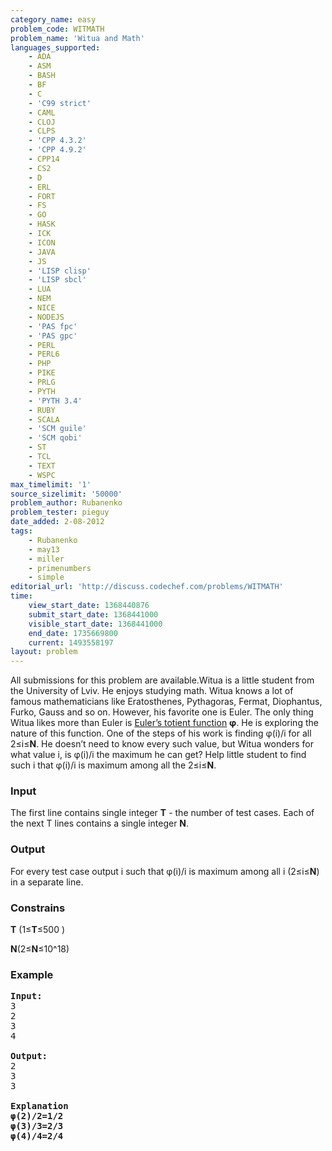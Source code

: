 ```yaml
---
category_name: easy
problem_code: WITMATH
problem_name: 'Witua and Math'
languages_supported:
    - ADA
    - ASM
    - BASH
    - BF
    - C
    - 'C99 strict'
    - CAML
    - CLOJ
    - CLPS
    - 'CPP 4.3.2'
    - 'CPP 4.9.2'
    - CPP14
    - CS2
    - D
    - ERL
    - FORT
    - FS
    - GO
    - HASK
    - ICK
    - ICON
    - JAVA
    - JS
    - 'LISP clisp'
    - 'LISP sbcl'
    - LUA
    - NEM
    - NICE
    - NODEJS
    - 'PAS fpc'
    - 'PAS gpc'
    - PERL
    - PERL6
    - PHP
    - PIKE
    - PRLG
    - PYTH
    - 'PYTH 3.4'
    - RUBY
    - SCALA
    - 'SCM guile'
    - 'SCM qobi'
    - ST
    - TCL
    - TEXT
    - WSPC
max_timelimit: '1'
source_sizelimit: '50000'
problem_author: Rubanenko
problem_tester: pieguy
date_added: 2-08-2012
tags:
    - Rubanenko
    - may13
    - miller
    - primenumbers
    - simple
editorial_url: 'http://discuss.codechef.com/problems/WITMATH'
time:
    view_start_date: 1368440876
    submit_start_date: 1368441000
    visible_start_date: 1368441000
    end_date: 1735669800
    current: 1493558197
layout: problem
---
```

All submissions for this problem are available.Witua is a little student from the University of Lviv. He enjoys studying math. Witua knows a lot of famous mathematicians like Eratosthenes, Pythagoras, Fermat, Diophantus, Furko, Gauss and so on. However, his favorite one is Euler. The only thing Witua likes more than Euler is [Euler’s totient function](http://en.wikipedia.org/wiki/Euler%27s_totient_function) **φ**. He is exploring the nature of this function. One of the steps of his work is finding φ(i)/i for all 2≤i≤**N**. He doesn’t need to know every such value, but Witua wonders for what value i, is φ(i)/i the maximum he can get? Help little student to find such i that φ(i)/i is maximum among all the 2≤i≤**N**.

### Input

The first line contains single integer **T** - the number of test cases. Each of the next T lines contains a single integer **N**.

### Output

 For every test case output i such that φ(i)/i is maximum among all i (2≤i≤**N**) in a separate line.

### Constrains

 **T** (1≤**T**≤500 )

 **N**(2≤**N**≤10^18)

### Example

<pre>
<b>Input:</b>
3
2
3
4

<b>Output:</b>
2
3
3

<b>Explanation</b>
<b>φ(2)/2=1/2
φ(3)/3=2/3
φ(4)/4=2/4</b>
</pre>
